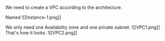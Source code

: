 We need to create a VPC according to the architecture.

Named
![[Instance-1.png]]

We only need one Availability zone and one private subnet.
![[VPC1.png]]
That's how it looks.
![[VPC2.png]]